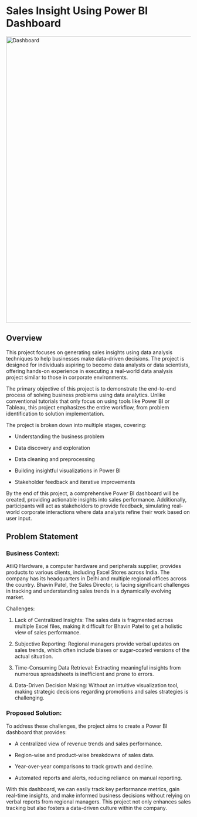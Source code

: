 # Sales Insight Using Power BI Dashboard

<img width="780" alt="Dashboard" src="https://github.com/user-attachments/assets/00c1fc88-f62e-44d7-bd72-39448c44bcae" />

## Overview
This project focuses on generating sales insights using data analysis techniques to help businesses make data-driven decisions. The project is designed for individuals aspiring to become data analysts or data scientists, offering hands-on experience in executing a real-world data analysis project similar to those in corporate environments.

The primary objective of this project is to demonstrate the end-to-end process of solving business problems using data analytics. Unlike conventional tutorials that only focus on using tools like Power BI or Tableau, this project emphasizes the entire workflow, from problem identification to solution implementation.

The project is broken down into multiple stages, covering:

- Understanding the business problem

- Data discovery and exploration

- Data cleaning and preprocessing

- Building insightful visualizations in Power BI

- Stakeholder feedback and iterative improvements

By the end of this project, a comprehensive Power BI dashboard will be created, providing actionable insights into sales performance. Additionally, participants will act as stakeholders to provide feedback, simulating real-world corporate interactions where data analysts refine their work based on user input.

## Problem Statement

### Business Context:
AtliQ Hardware, a computer hardware and peripherals supplier, provides products to various clients, including Excel Stores across India. The company has its headquarters in Delhi and multiple regional offices across the country. Bhavin Patel, the Sales Director, is facing significant challenges in tracking and understanding sales trends in a dynamically evolving market.

Challenges:

1. Lack of Centralized Insights: The sales data is fragmented across multiple Excel files, making it difficult for Bhavin Patel to get a holistic view of sales performance.

2. Subjective Reporting: Regional managers provide verbal updates on sales trends, which often include biases or sugar-coated versions of the actual situation.

3. Time-Consuming Data Retrieval: Extracting meaningful insights from numerous spreadsheets is inefficient and prone to errors.

4. Data-Driven Decision Making: Without an intuitive visualization tool, making strategic decisions regarding promotions and sales strategies is challenging.

### Proposed Solution:
To address these challenges, the project aims to create a Power BI dashboard that provides:

- A centralized view of revenue trends and sales performance.

- Region-wise and product-wise breakdowns of sales data.

- Year-over-year comparisons to track growth and decline.

- Automated reports and alerts, reducing reliance on manual reporting.

With this dashboard, we can easily track key performance metrics, gain real-time insights, and make informed business decisions without relying on verbal reports from regional managers. This project not only enhances sales tracking but also fosters a data-driven culture within the company.

